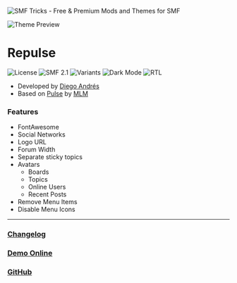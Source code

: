 ![SMF Tricks - Free & Premium Mods and Themes for SMF](https://smftricks.com/logos/logo.png)

![Theme Preview](https://i.imgur.com/MsE6Qqj.gif)

# Repulse
![License](https://img.shields.io/badge/License-MIT-248049) ![SMF 2.1](https://img.shields.io/badge/SMF-2.1-3f73a0) ![Variants](https://img.shields.io/badge/Color%20Variants-Yes-6041a3) ![Dark Mode](https://img.shields.io/badge/Dark%20Mode-Yes-4d827f) ![RTL](https://img.shields.io/badge/RLT%20Support-Yes-bf9d73)

* Developed by [Diego Andrés](https://github.com/DiegoAndresCortes)
* Based on [Pulse](https://custom.simplemachines.org/index.php?theme=2343) by [MLM](https://www.simplemachines.org/community/index.php?action=profile;u=261314)

### Features
- FontAwesome
- Social Networks
- Logo URL
- Forum Width
- Separate sticky topics
- Avatars
  - Boards
  - Topics
  - Online Users
  - Recent Posts
- Remove Menu Items
- Disable Menu Icons
---
### [Changelog](https://github.com/SMFTricks/Repulse/blob/main/CHANGELOG.md)
### [Demo Online](http://demo21.smftricks.com/index.php?theme=6)
### [GitHub](https://github.com/SMFTricks/Repulse)